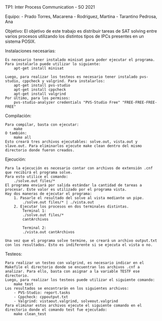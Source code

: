 TP1: Inter Process Communication - SO 2021

Equipo:
    - Prado Torres, Macarena
    - Rodriguez, Martina
    - Tarantino Pedrosa, Ana

Objetivo:
    El objetivo de este trabajo es distribuir tareas de SAT solving entre varios procesos utilizando los distintos tipos de IPCs presentes en un sistema POSIX.

Instalaciones necesarias:

    Es necesario tener instalado minisat para poder ejecutar el programa. Para instalarlo puede utilizar lo siguiente:
        apt-get install minisat

    Luego, para realizar los testeos es necesario tener instalado pvs-studio, cppcheck y valgrind. Para instalarlos:
        apt-get install pvs-studio
        apt-get install cppcheck
        apt-get install valgrind
    Por último, para los permisos:
        pvs-studio-analyzer credentials "PVS-Studio Free" "FREE-FREE-FREE-FREE"


Compilación:

    Para compilar, basta con ejecutar:
        make  
    O también:
        make all
    Esto creará tres archivos ejecutables: solve.out, vista.out y slave.out. Para eliminarlos ejecute make clean dentro del mismo directorio donde fueron creados.

Ejecución:

    Para la ejecución es necesario contar con archivos de extensión .cnf que recibirá el programa solve.
    Para esto utilice el comando:
        ./solve.out files/*
    El programa enviará por salida estándar la cantidad de tareas a procesar. Este valor es utilizado por el programa vista. 
    Hay dos maneras de ejecutar el programa:
        1. Pasarle el resultado del solve al vista mediante un pipe.
            ./solve.out files/* | ./vista.out
        2. Ejecutar los procesos en dos terminales distintas.
            Terminal 1:
            ./solve.out files/*
            cantArchivos

            Terminal 2:
            ./vista.out cantArchivos

    Una vez que el programa solve termine, se creará un archivo output.txt con los resultados. Esto es indiferente si se ejecuta el vista o no.

Testeos:

    Para realizar un testeo con valgrind, es necesario indicar en el Makefile el directorio donde se encuentran los archivos .cnf a analizar. Para ello, basta con asignar a la variable TESTF ese directorio.
    Luego, para realizar los testeos puede utilizar el siguiente comando:
        make test
    Los resultados se encontrarán en los siguientes archivos:
        - PVS-Studio: report.tasks
        - Cppcheck: cppoutput.txt
        - Valgrind: vistaout.valgrind, solveout.valgrind
    Para eliminar estos archivos ejecute el siguiente comando en el directorio donde el comando test fue ejecutado:
        make clean_test 
    

